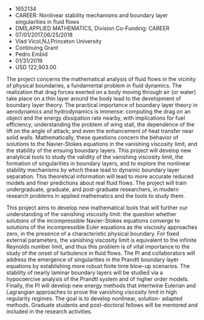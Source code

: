 
* 1652134
* CAREER: Nonlinear stability mechanisms and boundary layer singularities in fluid flows
* DMS,APPLIED MATHEMATICS, Division Co-Funding: CAREER
* 07/01/2017,06/25/2018
* Vlad Vicol,NJ,Princeton University
* Continuing Grant
* Pedro Embid
* 01/31/2019
* USD 122,903.00

The project concerns the mathematical analysis of fluid flows in the vicinity of
physical boundaries, a fundamental problem in fluid dynamics. The realization
that drag forces exerted on a body moving through air (or water) take place on a
thin layer around the body lead to the development of boundary layer theory. The
practical importance of boundary layer theory in aerodynamics and hydrodynamics
is immense: computing the drag on an object and the energy dissipation rate
nearby, with implications for fuel efficiency; understanding the problem of wing
stall, the dependence of the lift on the angle of attack; and even the
enhancement of heat transfer near solid walls. Mathematically, these questions
concern the behavior of solutions to the Navier-Stokes equations in the
vanishing viscosity limit, and the stability of the ensuing boundary layers.
This project will develop new analytical tools to study the validity of the
vanishing viscosity limit, the formation of singularities in boundary layers,
and to explore the nonlinear stability mechanisms by which these lead to dynamic
boundary layer separation. This theoretical information will lead to more
accurate reduced models and finer predictions about real fluid flows. The
project will train undergraduate, graduate, and post-graduate researchers, in
modern research problems in applied mathematics and the tools to study them.

This project aims to develop new mathematical tools that will further our
understanding of the vanishing viscosity limit: the question whether solutions
of the incompressible Navier-Stokes equations converge to solutions of the
incompressible Euler equations as the viscosity approaches zero, in the presence
of a characteristic physical boundary. For fixed external parameters, the
vanishing viscosity limit is equivalent to the infinite Reynolds number limit,
and thus this problem is of vital importance to the study of the onset of
turbulence in fluid flows. The PI and collaborators will address the emergence
of singularities in the Prandtl boundary layer equations by establishing more
robust finite time blow-up scenarios. The stability of nearly laminar boundary
layers will be studied via a hypocoercive analysis of the Prandtl system and of
higher order models. Finally, the PI will develop new energy methods that
intertwine Eulerian and Lagrangian approaches to prove the vanishing viscosity
limit in high regularity regimes. The goal is to develop nonlinear, solution-
adapted methods. Graduate students and post-doctoral fellows will be mentored
and included in the research activities.
